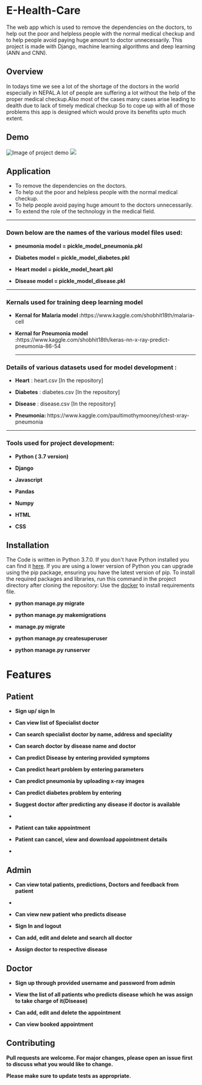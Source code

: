 # E-Health-Care
The web app which is used to remove the dependencies on the doctors, to help out the poor and helpless people with the normal medical checkup and to help people avoid paying huge amount to doctor unnecessarily. This project is made with Django, machine learning algorithms and deep learning (ANN and CNN).
## Overview
In todays time we see a lot of the shortage of the doctors in the world especially in NEPAL.A lot of people are suffering a lot without the help of the proper medical checkup.Also most of the cases many cases arise leading to dealth due to lack of timely medical checkup
So to cope up with all of those problems this app is designed which would prove its benefits upto much extent.
## Demo
![Image of project demo](https://github.com/Pradip-p/E-Health-Care/blob/master/screenshot/Ehealthcare.png)
![](https://github.com/Pradip-p/E-Health-Care/blob/master/screenshot/EhealthCare1.png)
## Application
* To remove the dependencies on the doctors.
* To help out the poor and helpless people with the normal medical checkup.
* To help people avoid paying huge amount to the doctors unnecessarily.
* To extend the role of the technology in the medical field.

<hr>
<h3> Down below are the names of the various model files used:</h3>
<ul>
<li><p><b> pneumonia model = pickle_model_pneumonia.pkl</b></p></li>
<li><p><b>Diabetes model = pickle_model_diabetes.pkl</b></p></li>
<li><p><b>Heart model = pickle_model_heart.pkl</b></p></li>
<li><p><b>Disease model = pickle_model_disease.pkl</b></p></li>
</ul>
<hr>

<h3> Kernals used for training deep learning model </h3>
<ul>
<li><p><b>Kernal for Malaria model :</b>https://www.kaggle.com/shobhit18th/malaria-cell</p></li>

<li><p><b>Kernal for Pneumonia model :</b>https://www.kaggle.com/shobhit18th/keras-nn-x-ray-predict-pneumonia-86-54</p></li>
<hr>
</ul>

<h3> Details of various datasets used for model development : </h3>
<ul>
<li><p><b>Heart</b> : heart.csv [In the repository]</p></li>
<li><p><b>Diabetes</b> : diabetes.csv [In the repository]</p></li>
<li><p><b>Disease</b> : disease.csv [In the repository]</p></li>
<li><p><b>Pneumonia: </b> https://www.kaggle.com/paultimothymooney/chest-xray-pneumonia </p></li>
</ul>

<hr>

<h3> Tools used for project development: </h3>
<ul>
<li><p><b>Python ( 3.7 version)</b></p></li>
<li><p><b>Django</b></p></li>
<li><p><b>Javascript</b></p></li>
<li><p><b>Pandas</b></p></li>
<li><p><b>Numpy</b></p></li>
<li><p><b>HTML</b></p></li>
<li><p><b>CSS</b></p></li>
</ul>

## Installation
The Code is written in Python 3.7.0. If you don't have Python installed you can find it [here](https://www.python.org/downloads/). If you are using a lower version of Python you can upgrade using the pip package, ensuring you have the latest version of pip. To install the required packages and libraries, run this command in the project directory after cloning the repository:
Use the  [docker](https://docs.docker.com/docker-for-windows/install/) to install requirements file.

<ul>
<li><p><b>python manage.py migrate</b></p></li>
<li><p><b>python manage.py makemigrations</b></p></li>
<li><p><b>manage.py migrate</b></p></li>
<li><p><b>python manage.py createsuperuser</b></p></li>
<li><p><b>python manage.py runserver</b></p></li>
</ul>

# Features

## Patient

<ul>
<li><p><b>Sign up/ sign In</b></p></li>
<li><p><b>Can view list of Specialist doctor</b></p></li>
<li><p><b>Can search specialist doctor by name, address and speciality<b><p></li>
<li><p><b>Can search doctor by disease name and doctor</b></p></li>
<li><p><b>Can predict Disease by entering provided symptoms</b></p></li>
<li><p><b>Can predict heart problem by entering parameters</b></p></li>
<li><p><b>Can predict pneumonia by uploading x-ray images</b></p></li>
<li><p><b>Can predict diabetes problem by entering </b></p></li>
<li><p><b>Suggest doctor after predicting any disease if doctor is available<b><p><li>
<li><p><b>Patient can take appointment</b></p></li>
<li><p><b>Patient can cancel, view and download appointment details</b><p><li>
</ul>

## Admin
<ul>
<li><p><b>Can view total patients, predictions, Doctors and feedback from patient</b></p><li>
<li><p><b>Can view new patient who predicts disease</b></p></li>
<li><p><b>Sign In and logout</b></p></li>
<li><p><b>Can add, edit and delete and search all doctor</b></p></li>
<li><p><b>Assign doctor to respective disease </b></p></li>
</ul>

## Doctor

<ul>
<li><p><b>Sign up through provided username and password from admin
</b></p></li>
<li><p><b>View the list of all patients who predicts disease which he was assign to take charge of it(Disease)</b></p></li>
<li><p><b>Can add, edit and delete the appointment </b></p></li>
<li><p><b>Can view booked appointment
</b></p></li>
</ul>




## Contributing
Pull requests are welcome. For major changes, please open an issue first to discuss what you would like to change.

Please make sure to update tests as appropriate.
